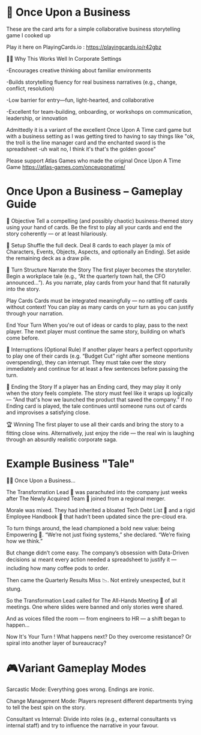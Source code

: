 📖 Once Upon a Business
========================
These are the card arts for a simple collaborative business storytelling game I cooked up

Play it here on PlayingCards.io : https://playingcards.io/r42gbz

🧑‍💼 Why This Works Well In Corporate Settings

-Encourages creative thinking about familiar environments

-Builds storytelling fluency for real business narratives (e.g., change, conflict, resolution)

-Low barrier for entry—fun, light-hearted, and collaborative

-Excellent for team-building, onboarding, or workshops on communication, leadership, or innovation

Admittedly it is a variant of the excellent Once Upon A Time card game but with a business setting as I was getting tired to having to say things like "ok, the troll is the line manager card and the enchanted sword is the spreadsheet -uh wait no, I think it's that's the golden goose"

Please support Atlas Games who made the original Once Upon A Time Game https://atlas-games.com/onceuponatime/


Once Upon a Business – Gameplay Guide
=====================================
🎯 Objective
Tell a compelling (and possibly chaotic) business-themed story using your hand of cards. Be the first to play all your cards and end the story coherently — or at least hilariously.

🧩 Setup
Shuffle the full deck.
Deal 8 cards to each player (a mix of Characters, Events, Objects, Aspects, and optionally an Ending).
Set aside the remaining deck as a draw pile.

🔄 Turn Structure
Narrate the Story
The first player becomes the storyteller.
Begin a workplace tale (e.g., “At the quarterly town hall, the CFO announced…”).
As you narrate, play cards from your hand that fit naturally into the story.

Play Cards
Cards must be integrated meaningfully — no rattling off cards without context!
You can play as many cards on your turn as you can justify through your narration.

End Your Turn
When you're out of ideas or cards to play, pass to the next player.
The next player must continue the same story, building on what’s come before.

🔁 Interruptions (Optional Rule)
If another player hears a perfect opportunity to play one of their cards (e.g. “Budget Cut” right after someone mentions overspending), they can interrupt.
They must take over the story immediately and continue for at least a few sentences before passing the turn.

🏁 Ending the Story
If a player has an Ending card, they may play it only when the story feels complete.
The story must feel like it wraps up logically — “And that's how we launched the product that saved the company.”
If no Ending card is played, the tale continues until someone runs out of cards and improvises a satisfying close.

🏆 Winning
The first player to use all their cards and bring the story to a fitting close wins.
Alternatively, just enjoy the ride — the real win is laughing through an absurdly realistic corporate saga.

Example Business "Tale"
=======================

🧑‍💼 Once Upon a Business...

The Transformation Lead 🔄 was parachuted into the company just weeks after The Newly Acquired Team 🤝 joined from a regional merger.

Morale was mixed. They had inherited a bloated Tech Debt List 🧱 and a rigid Employee Handbook 📘 that hadn’t been updated since the pre-cloud era.

To turn things around, the lead championed a bold new value: being Empowering 💪. “We’re not just fixing systems,” she declared. “We’re fixing how we think.”

But change didn’t come easy. The company’s obsession with Data-Driven decisions 📊 meant every action needed a spreadsheet to justify it — including how many coffee pods to order.

Then came the Quarterly Results Miss 📉. Not entirely unexpected, but it stung.

So the Transformation Lead called for The All-Hands Meeting 📣 of all meetings. One where slides were banned and only stories were shared.

And as voices filled the room — from engineers to HR — a shift began to happen...

Now It's Your Turn ! What happens next? Do they overcome resistance? Or spiral into another layer of bureaucracy?


🎮Variant Gameplay Modes
=========================
Sarcastic Mode: Everything goes wrong. Endings are ironic.

Change Management Mode: Players represent different departments trying to tell the best spin on the story.

Consultant vs Internal: Divide into roles (e.g., external consultants vs internal staff) and try to influence the narrative in your favour.
